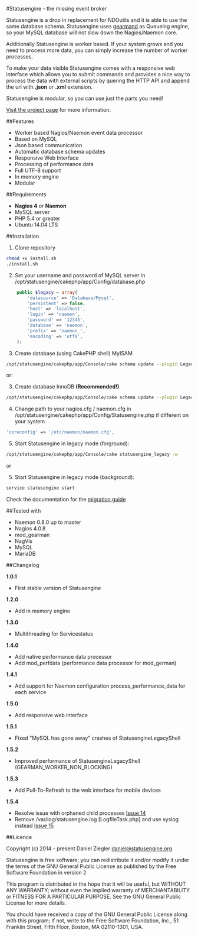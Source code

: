 #Statusengine  - the missing event broker

Statusengine is a drop in replacement for NDOutils and it is able to use the same
database schema. Statusengine uses [gearmand](https://github.com/gearman) as Queueing engine,
so your MySQL database will not slow down the Nagios/Naemon core.

Additionally Statusengine is worker based. If your system grows and you need to process
more data, you can simply increase the number of worker processes.

To make your data visible Statusengine comes with a responsive web interface which
allows you to submit commands and provides a nice way to process the data with external
scripts by quering the HTTP API and append the url with **.json** or **.xml** extension.

Statusengine is modular, so you can use just the parts you need!

[Visit the project page](http://www.statusengine.org) for more information.

##Features
- Worker based Nagios/Naemon event data processor
- Based on MySQL
- Json based communication
- Automatic database schema updates
- Responsive Web Interface
- Processing of performance data
- Full UTF-8 support
- In memory engine
- Modular

##Requirements
- **Nagios 4** or **Naemon**
- MySQL server
- PHP 5.4 or greater
- Ubuntu 14.04 LTS

##Installation

1) Clone repository
```bash
chmod +x install.sh
./install.sh
```

2) Set your username and password of MySQL server in /opt/statusengine/cakephp/app/Config/database.php
```php
	public $legacy = array(
		'datasource' => 'Database/Mysql',
		'persistent' => false,
		'host' => 'localhost',
		'login' => 'naemon',
		'password' => '12345',
		'database' => 'naemon',
		'prefix' => 'naemon_',
		'encoding' => 'utf8',
	);
```

3) Create database (using CakePHP shell) MyISAM
```bash
/opt/statusengine/cakephp/app/Console/cake schema update --plugin Legacy --file legacy_schema.php --connection legacy
```
or:

3) Create database InnoDB **(Recommended!)**
```bash
/opt/statusengine/cakephp/app/Console/cake schema update --plugin Legacy --file legacy_schema_innodb.php --connection legacy
```

4) Change path to your nagios.cfg / naemon.cfg in /opt/statusengine/cakephp/app/Config/Statusengine.php if different on your system
```php
'coreconfig' => '/etc/naemon/naemon.cfg',
```

5) Start Statusengine in legacy mode (forground):
```bash
/opt/statusengine/cakephp/app/Console/cake statusengine_legacy -w
```
or

5) Start Statusengine in legacy mode (background):
```bash
service statusengine start
```
Check the documentation for the [migration guide](http://statusengine.org/getting_started.php#migration)

##Tested with
- Naemon 0.8.0 up to master
- Nagios 4.0.8
- mod_gearman
- NagVis
- MySQL
- MariaDB

##Changelog

**1.0.1**
- First stable version of Statusengine

**1.2.0**
- Add in memory engine

**1.3.0**
- Multithreading for Servicestatus

**1.4.0**
- Add native performance data processor
- Add mod_perfdata (performance data processor for mod_german)

**1.4.1**
- Add support for Naemon configuration process_performance_data for each service

**1.5.0**
- Add responsive web interface

**1.5.1**
- Fixed "MySQL has gone away" crashes of StatusengineLegacyShell

**1.5.2**
- Improved performance of StatusengineLegacyShell (GEARMAN_WORKER_NON_BLOCKING)

**1.5.3**
- Add Pull-To-Refresh to the web interface for mobile devices

**1.5.4**
- Resolve issue with orphaned child processes [Issue 14](https://github.com/nook24/statusengine/issues/14)
- Remove /var/log/statusengine.log [LogfileTask.php] and use syslog instead [Issue 15](https://github.com/nook24/statusengine/issues/15)

##Licence

Copyright (c) 2014 - present Daniel Ziegler <daniel@statusengine.org>

Statusengine is free software; you can redistribute it and/or
modify it under the terms of the GNU General Public License
as published by the Free Software Foundation in version 2

This program is distributed in the hope that it will be useful,
but WITHOUT ANY WARRANTY; without even the implied warranty of
MERCHANTABILITY or FITNESS FOR A PARTICULAR PURPOSE.  See the
GNU General Public License for more details.

You should have received a copy of the GNU General Public License
along with this program; if not, write to the Free Software
Foundation, Inc., 51 Franklin Street, Fifth Floor, Boston, MA  02110-1301, USA.
